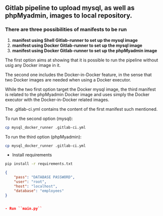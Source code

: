 
## Gitlab pipeline to upload mysql, as well as phpMyadmin, images to local repository.

### There are three possibilities of manifests to be run

1. **manifest using Shell Gitlab-runner to set up the mysql image** 
2. **manifest using Docker Gitlab-runner to set up the mysql image** 
3. **manifest using Docker Gitlab-runner to set up the phpMyadmin image** 

The first option aims at showing that it is possible to run the pipeline without usig any Docker image in it. 

The second one includes the Docker-in-Docker feature, in the sense that two Docker images are needed when using a Docker executor.

While the two first option target the Docker mysql image, the third manifest is related to the phpMyadmin Docker image and uses simply the Docker executor with the Docker-in-Docker related images.

The .gitlab-ci.yml contains the content of the first manifest such mentioned. 

To run the second option (mysql):
```sh
cp mysql_docker_runner .gitlab-ci.yml
```

To run the third option (phpMyadmin):
```sh
cp mysql_docker_runner .gitlab-ci.yml
```


- Install requirements
```sh
pip install -r requirements.txt
```


```json
{
    "pass": "DATABASE PASSWORD",
    "user": "root",
    "host": "localhost",
    "database": "employees"
}


- Run ``main.py``
